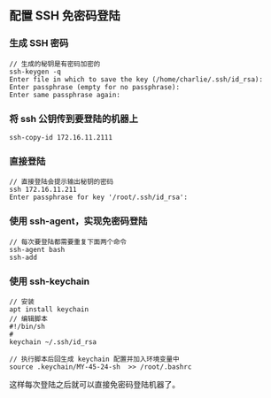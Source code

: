 ## 配置 SSH 免密码登陆

### 生成 SSH 密码
```
// 生成的秘钥是有密码加密的
ssh-keygen -q
Enter file in which to save the key (/home/charlie/.ssh/id_rsa):
Enter passphrase (empty for no passphrase):
Enter same passphrase again:
```

### 将 ssh 公钥传到要登陆的机器上
```
ssh-copy-id 172.16.11.2111
```

### 直接登陆
```
// 直接登陆会提示输出秘钥的密码
ssh 172.16.11.211
Enter passphrase for key '/root/.ssh/id_rsa':
```

### 使用 ssh-agent，实现免密码登陆
```
// 每次要登陆都需要重复下面两个命令
ssh-agent bash
ssh-add
```

### 使用 ssh-keychain
```
// 安装
apt install keychain
// 编辑脚本
#!/bin/sh
#
keychain ~/.ssh/id_rsa

// 执行脚本后回生成 keychain 配置并加入环境变量中
source .keychain/MY-45-24-sh  >> /root/.bashrc
```
这样每次登陆之后就可以直接免密码登陆机器了。
